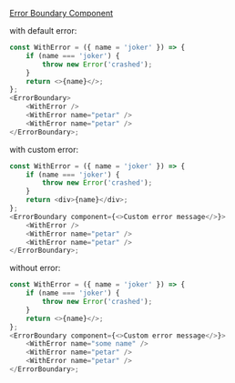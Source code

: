 [Error Boundary Component](https://reactjs.org/docs/error-boundaries.html)

with default error:

```js
const WithError = ({ name = 'joker' }) => {
    if (name === 'joker') {
        throw new Error('crashed');
    }
    return <>{name}</>;
};
<ErrorBoundary>
    <WithError />
    <WithError name="petar" />
    <WithError name="petar" />
</ErrorBoundary>;
```

with custom error:

```js
const WithError = ({ name = 'joker' }) => {
    if (name === 'joker') {
        throw new Error('crashed');
    }
    return <div>{name}</div>;
};
<ErrorBoundary component={<>Custom error message</>}>
    <WithError />
    <WithError name="petar" />
    <WithError name="petar" />
</ErrorBoundary>;
```

without error:

```js
const WithError = ({ name = 'joker' }) => {
    if (name === 'joker') {
        throw new Error('crashed');
    }
    return <>{name}</>;
};
<ErrorBoundary component={<>Custom error message</>}>
    <WithError name="some name" />
    <WithError name="petar" />
    <WithError name="petar" />
</ErrorBoundary>;
```
